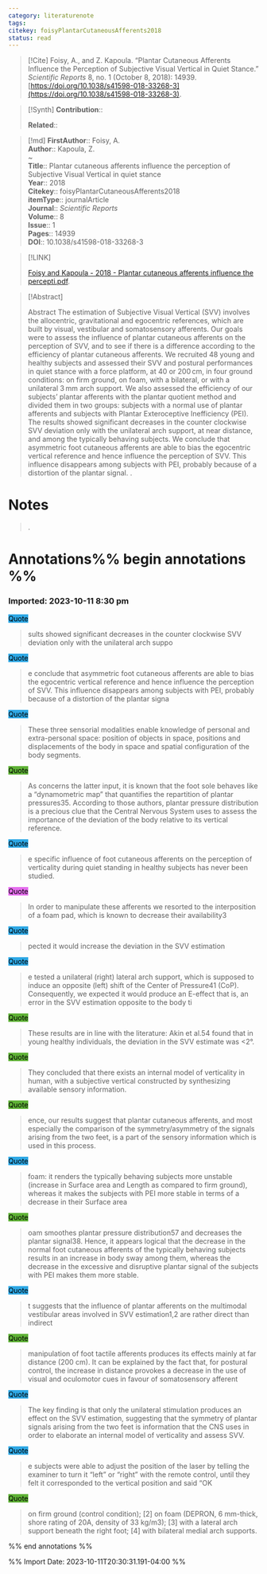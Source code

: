 ```yaml
---
category: literaturenote
tags: 
citekey: foisyPlantarCutaneousAfferents2018
status: read
---
```


> [!Cite]
> Foisy, A., and Z. Kapoula. “Plantar Cutaneous Afferents Influence the Perception of Subjective Visual Vertical in Quiet Stance.” _Scientific Reports_ 8, no. 1 (October 8, 2018): 14939. [https://doi.org/10.1038/s41598-018-33268-3](https://doi.org/10.1038/s41598-018-33268-3).

>[!Synth]
>**Contribution**:: 
>
>**Related**:: 
>

>[!md]
> **FirstAuthor**:: Foisy, A.  
> **Author**:: Kapoula, Z.  
~    
> **Title**:: Plantar cutaneous afferents influence the perception of Subjective Visual Vertical in quiet stance  
> **Year**:: 2018   
> **Citekey**:: foisyPlantarCutaneousAfferents2018  
> **itemType**:: journalArticle  
> **Journal**:: *Scientific Reports*  
> **Volume**:: 8  
> **Issue**:: 1   
> **Pages**:: 14939  
> **DOI**:: 10.1038/s41598-018-33268-3    

> [!LINK] 
>
>  [Foisy and Kapoula - 2018 - Plantar cutaneous afferents influence the percepti.pdf](file://C:\Users\emzpe\Zotero\storage\XS5LLF4T\Foisy%20and%20Kapoula%20-%202018%20-%20Plantar%20cutaneous%20afferents%20influence%20the%20percepti.pdf).

> [!Abstract]
>
> Abstract
            The estimation of Subjective Visual Vertical (SVV) involves the allocentric, gravitational and egocentric references, which are built by visual, vestibular and somatosensory afferents. Our goals were to assess the influence of plantar cutaneous afferents on the perception of SVV, and to see if there is a difference according to the efficiency of plantar cutaneous afferents. We recruited 48 young and healthy subjects and assessed their SVV and postural performances in quiet stance with a force platform, at 40 or 200 cm, in four ground conditions: on firm ground, on foam, with a bilateral, or with a unilateral 3 mm arch support. We also assessed the efficiency of our subjects’ plantar afferents with the plantar quotient method and divided them in two groups: subjects with a normal use of plantar afferents and subjects with Plantar Exteroceptive Inefficiency (PEI). The results showed significant decreases in the counter clockwise SVV deviation only with the unilateral arch support, at near distance, and among the typically behaving subjects. We conclude that asymmetric foot cutaneous afferents are able to bias the egocentric vertical reference and hence influence the perception of SVV. This influence disappears among subjects with PEI, probably because of a distortion of the plantar signal.
>.
> 
# Notes
>.


# Annotations%% begin annotations %%


### Imported: 2023-10-11 8:30 pm



<mark style="background-color: #2ea8e5">Quote</mark>
> sults showed significant decreases in the counter clockwise SVV deviation only with the unilateral arch suppo

<mark style="background-color: #2ea8e5">Quote</mark>
> e conclude that asymmetric foot cutaneous afferents are able to bias the egocentric vertical reference and hence influence the perception of SVV. This influence disappears among subjects with PEI, probably because of a distortion of the plantar signa

<mark style="background-color: #2ea8e5">Quote</mark>
> These three sensorial modalities enable knowledge of personal and extra-personal space: position of objects in space, positions and displacements of the body in space and spatial configuration of the body segments.

<mark style="background-color: #5fb236">Quote</mark>
> As concerns the latter input, it is known that the foot sole behaves like a “dynamometric map” that quantifies the repartition of plantar pressures35. According to those authors, plantar pressure distribution is a precious clue that the Central Nervous System uses to assess the importance of the deviation of the body relative to its vertical reference.

<mark style="background-color: #2ea8e5">Quote</mark>
> e specific influence of foot cutaneous afferents on the perception of verticality during quiet standing in healthy subjects has never been studied.

<mark style="background-color: #e56eee">Quote</mark>
> In order to manipulate these afferents we resorted to the interposition of a foam pad, which is known to decrease their availability3

<mark style="background-color: #2ea8e5">Quote</mark>
> pected it would increase the deviation in the SVV estimation

<mark style="background-color: #2ea8e5">Quote</mark>
> e tested a unilateral (right) lateral arch support, which is supposed to induce an opposite (left) shift of the Center of Pressure41 (CoP). Consequently, we expected it would produce an E-effect that is, an error in the SVV estimation opposite to the body ti

<mark style="background-color: #5fb236">Quote</mark>
> These results are in line with the literature: Akin et al.54 found that in young healthy individuals, the deviation in the SVV estimate was <2°.

<mark style="background-color: #5fb236">Quote</mark>
> They concluded that there exists an internal model of verticality in human, with a subjective vertical constructed by synthesizing available sensory information.

<mark style="background-color: #5fb236">Quote</mark>
> ence, our results suggest that plantar cutaneous afferents, and most especially the comparison of the symmetry/asymmetry of the signals arising from the two feet, is a part of the sensory information which is used in this process.

<mark style="background-color: #2ea8e5">Quote</mark>
> foam: it renders the typically behaving subjects more unstable (increase in Surface area and Length as compared to firm ground), whereas it makes the subjects with PEI more stable in terms of a decrease in their Surface area

<mark style="background-color: #5fb236">Quote</mark>
> oam smoothes plantar pressure distribution57 and decreases the plantar signal38. Hence, it appears logical that the decrease in the normal foot cutaneous afferents of the typically behaving subjects results in an increase in body sway among them, whereas the decrease in the excessive and disruptive plantar signal of the subjects with PEI makes them more stable.

<mark style="background-color: #2ea8e5">Quote</mark>
> t suggests that the influence of plantar afferents on the multimodal vestibular areas involved in SVV estimation1,2 are rather direct than indirect

<mark style="background-color: #5fb236">Quote</mark>
> manipulation of foot tactile afferents produces its effects mainly at far distance (200 cm). It can be explained by the fact that, for postural control, the increase in distance provokes a decrease in the use of visual and oculomotor cues in favour of somatosensory afferent

<mark style="background-color: #2ea8e5">Quote</mark>
> The key finding is that only the unilateral stimulation produces an effect on the SVV estimation, suggesting that the symmetry of plantar signals arising from the two feet is information that the CNS uses in order to elaborate an internal model of verticality and assess SVV.

<mark style="background-color: #2ea8e5">Quote</mark>
> e subjects were able to adjust the position of the laser by telling the examiner to turn it “left” or “right” with the remote control, until they felt it corresponded to the vertical position and said “OK

<mark style="background-color: #5fb236">Quote</mark>
> on firm ground (control condition); [2] on foam (DEPRON, 6 mm-thick, shore rating of 20A, density of 33 kg/m3); [3] with a lateral arch support beneath the right foot; [4] with bilateral medial arch supports.


> 


%% end annotations %%

%% Import Date: 2023-10-11T20:30:31.191-04:00 %%
